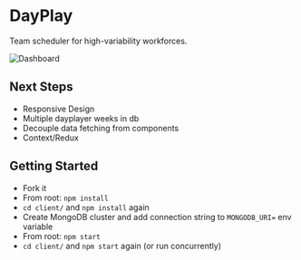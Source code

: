 # DayPlay
Team scheduler for high-variability workforces.
<!-- Check it out live: [DayPlay](https://github.com/facebook/create-react-app). -->

![Dashboard](/client/public/dashboard_screenshot.png)

## Next Steps
- Responsive Design
- Multiple dayplayer weeks in db
- Decouple data fetching from components
- Context/Redux

## Getting Started
- Fork it
- From root: `npm install`
- `cd client/` and `npm install` again
- Create MongoDB cluster and add connection string to `MONGODB_URI=` env variable
- From root: `npm start`
- `cd client/` and `npm start` again (or run concurrently)
